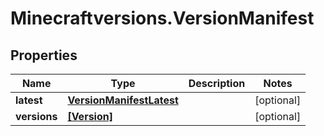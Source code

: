 # Minecraftversions.VersionManifest

## Properties

Name | Type | Description | Notes
------------ | ------------- | ------------- | -------------
**latest** | [**VersionManifestLatest**](VersionManifestLatest.md) |  | [optional] 
**versions** | [**[Version]**](Version.md) |  | [optional] 


